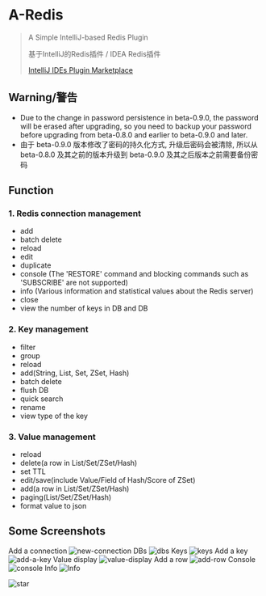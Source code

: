 # A-Redis
> A Simple IntelliJ-based Redis Plugin
> 
> 基于IntelliJ的Redis插件 / IDEA Redis插件
> 
> [IntelliJ IDEs Plugin Marketplace](https://plugins.jetbrains.com/plugin/17595-redis-helper)

## Warning/警告

- Due to the change in password persistence in beta-0.9.0, the password will be erased after upgrading, so you need to backup your password before upgrading from beta-0.8.0 and earlier to beta-0.9.0 and later.
- 由于 beta-0.9.0 版本修改了密码的持久化方式, 升级后密码会被清除, 所以从 beta-0.8.0 及其之前的版本升级到 beta-0.9.0 及其之后版本之前需要备份密码

## Function
### 1. Redis connection management
  - add
  - batch delete
  - reload
  - edit
  - duplicate
  - console (The 'RESTORE' command and blocking commands such as 'SUBSCRIBE' are not supported)
  - info (Various information and statistical values about the Redis server)
  - close
  - view the number of keys in DB and DB

### 2. Key management
  - filter
  - group
  - reload
  - add(String, List, Set, ZSet, Hash)
  - batch delete
  - flush DB
  - quick search
  - rename
  - view type of the key

### 3. Value management
  - reload
  - delete(a row in List/Set/ZSet/Hash)
  - set TTL
  - edit/save(include Value/Field of Hash/Score of ZSet)
  - add(a row in List/Set/ZSet/Hash)
  - paging(List/Set/ZSet/Hash)
  - format value to json

## Some Screenshots
Add a connection
![new-connection](./img/new-connection.png)
DBs
![dbs](./img/dbs.png)
Keys
![keys](./img/keys.png)
Add a key
![add-a-key](./img/add-a-key.png)
Value display
![value-display](./img/value-display.png)
Add a row
![add-row](./img/add-row.png)
Console
![console](./img/console.png)
Info
![Info](./img/info.png)

![star](./img/star.jpg)
